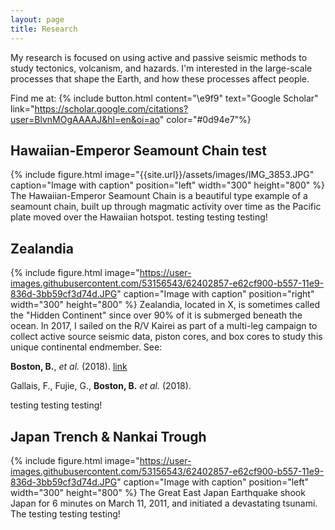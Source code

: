 ```yaml
---
layout: page
title: Research
---
```


My research is focused on using active and passive seismic methods to study tectonics, volcanism, and hazards. I'm interested in the large-scale processes that shape the Earth, and how these processes affect people.


Find me at: {% include button.html content="\e9f9" text="Google Scholar" link="https://scholar.google.com/citations?user=BlvnMOgAAAAJ&hl=en&oi=ao" color="#0d94e7"%}


## Hawaiian-Emperor Seamount Chain test
{% include figure.html image="{{site.url}}/assets/images/IMG_3853.JPG" caption="Image with caption" position="left" width="300" height="800" %}
The Hawaiian-Emperor Seamount Chain is a beautiful type example of a seamount chain, built up through magmatic activity over time as the Pacific plate moved over the Hawaiian hotspot. 
testing
testing
testing!

## Zealandia
{% include figure.html image="https://user-images.githubusercontent.com/53156543/62402857-e62cf900-b557-11e9-836d-3bb59cf3d74d.JPG" caption="Image with caption" position="right" width="300" height="800" %}
Zealandia, located in X, is sometimes called the "Hidden Continent" since over 90% of it is submerged beneath the ocean. In 2017, I sailed on the R/V Kairei as part of a multi-leg campaign to collect active source seismic data, piston cores, and box cores to study this unique continental endmember.
See:

**Boston, B.**, _et al._ (2018). [link](https://earth-planets-space.springeropen.com/articles/10.1186/1880-5981-66-135 "link")

Gallais, F., Fujie, G., **Boston, B.** _et al._ (2018).

testing
testing
testing!


## Japan Trench & Nankai Trough
{% include figure.html image="https://user-images.githubusercontent.com/53156543/62402857-e62cf900-b557-11e9-836d-3bb59cf3d74d.JPG" caption="Image with caption" position="left" width="300" height="800" %}
The Great East Japan Earthquake shook Japan for 6 minutes on March 11, 2011, and initiated a devastating tsunami. The 
testing
testing
testing!
